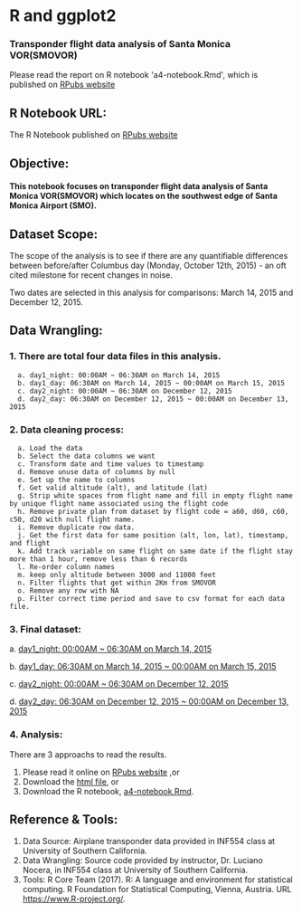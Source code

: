 # R and ggplot2 
### Transponder flight data analysis of Santa Monica VOR(SMOVOR)
Please read the report on R notebook 'a4-notebook.Rmd', which is published on [RPubs website](http://rpubs.com/Cheng-Lin_Li/309552)

## R Notebook URL:
The R Notebook published on [RPubs website](http://rpubs.com/Cheng-Lin_Li/309552)

## Objective: 
#### This notebook focuses on transponder flight data analysis of Santa Monica VOR(SMOVOR) which locates on the southwest edge of Santa Monica Airport (SMO).

## Dataset Scope: 
  The scope of the analysis is to see if there are any quantifiable differences between before/after Columbus day (Monday, October 12th, 2015) - an oft cited milestone for recent changes in noise.

  Two dates are selected in this analysis for comparisons: March 14, 2015 and December 12, 2015.

## Data Wrangling:
### 1. There are total four data files in this analysis. 
```
  a. day1_night: 00:00AM ~ 06:30AM on March 14, 2015
  b. day1_day: 06:30AM on March 14, 2015 ~ 00:00AM on March 15, 2015
  c. day2_night: 00:00AM ~ 06:30AM on December 12, 2015
  d. day2_day: 06:30AM on December 12, 2015 ~ 00:00AM on December 13, 2015
```
### 2. Data cleaning process:
```
  a. Load the data
  b. Select the data columns we want
  c. Transform date and time values to timestamp
  d. Remove unuse data of columns by null
  e. Set up the name to columns
  f. Get valid altitude (alt), and latitude (lat)
  g. Strip white spaces from flight name and fill in empty flight name by unique flight name associated using the flight code
  h. Remove private plan from dataset by flight code = a60, d60, c60, c50, d20 with null flight name.
  i. Remove duplicate row data.
  j. Get the first data for same position (alt, lon, lat), timestamp, and flight
  k. Add track variable on same flight on same date if the flight stay more than 1 hour, remove less than 6 records
  l. Re-order column names
  m. keep only altitude between 3000 and 11000 feet
  n. Filter flights that get within 2Km from SMOVOR
  o. Remove any row with NA
  p. Filter correct time period and save to csv format for each data file.
```
### 3. Final dataset:

  a. [day1_night: 00:00AM ~ 06:30AM on March 14, 2015](RTL150314_day.csv)

  b. [day1_day: 06:30AM on March 14, 2015 ~ 00:00AM on March 15, 2015](RTL150314_night.csv)

  c. [day2_night: 00:00AM ~ 06:30AM on December 12, 2015](RTL151212_day.csv)

  d. [day2_day: 06:30AM on December 12, 2015 ~ 00:00AM on December 13, 2015](RTL151212_night.csv)

### 4. Analysis:
There are 3 approachs to read the results.

1. Please read it online on [RPubs website](http://rpubs.com/Cheng-Lin_Li/309552) ,or 
2. Download the [html file](a4-notebook.nb.html), or 
3. Download the R notebook, [a4-notebook.Rmd](a4-notebook.Rmd).

## Reference & Tools:
  1. Data Source: Airplane transponder data provided in INF554 class at University of Southern California.
  2. Data Wrangling: Source code provided by instructor, Dr. Luciano Nocera, in INF554 class at University of Southern California. 
  3. Tools: R Core Team (2017). R: A language and environment for statistical computing. R Foundation for Statistical Computing, Vienna, Austria. URL https://www.R-project.org/.
